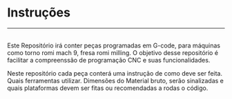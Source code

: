 <h1>Instruções</h1>
<hr><br>
Este Repositório irá conter peças programadas em G-code, para máquinas como torno romi mach 9, fresa romi milling. O objetivo desse repositório é facilitar a compreenssão de programação CNC e suas funcionalidades.

Neste repositório cada peça conterá uma instrução de como deve ser feita. 
Quais ferramentas utilizar.
Dimensões do Material bruto, serão sinalizadas e quais plataformas devem ser fitas ou recomendadas a rodas o código.
